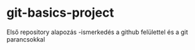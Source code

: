 # git-basics-project
Első repository
alapozás -ismerkedés a github felülettel és a git parancsokkal

